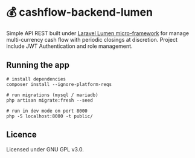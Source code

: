 # 💰 cashflow-backend-lumen

Simple API REST built under [Laravel Lumen micro-framework](https://lumen.laravel.com/) for manage multi-currency cash flow with periodic closings at discretion.
Project include JWT Authentication and role management.

## Running the app

```
# install dependencies
composer install --ignore-platform-reqs

# run migrations (mysql / mariadb)
php artisan migrate:fresh --seed

# run in dev mode on port 8000
php -S localhost:8000 -t public/
```

## Licence
Licensed under GNU GPL v3.0.
